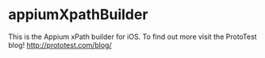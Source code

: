appiumXpathBuilder
==================

This is the Appium xPath builder for iOS.  To find out more visit the ProtoTest blog! http://prototest.com/blog/
